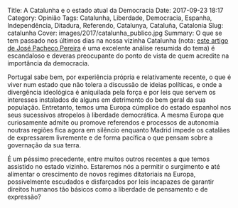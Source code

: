 Title: A Catalunha e o estado atual da Democracia
Date: 2017-09-23 18:17
Category: Opinião
Tags: Catalunha, Liberdade, Democracia, Espanha, Independência, Ditadura, Referendo, Catalunya, Cataluña, Catalonia
Slug: catalunha
Cover: images/2017/catalunha_publico.jpg
Summary: O que se tem passado nos últimos dias na nossa vizinha Catalunha (nota: [este artigo de José Pacheco Pereira](https://www.publico.pt/2017/09/23/mundo/noticia/o-que-e-que-se-passa-na-europa-e-em-portugal-face-a-catalunha-1786368) é uma excelente análise resumida do tema) é escandaloso e deveras preocupante do ponto de vista de quem acredite na importância da democracia.

Portugal sabe bem, por experiência própria e relativamente recente, o que é viver num estado que não tolera a discussão de ideias políticas, e onde a divergência ideológica é aniquilada pela força e por leis que servem os interesses instalados de alguns em detrimento do bem geral da sua população. Entretanto, temos uma Europa cúmplice do estado espanhol nos seus sucessivos atropelos à liberdade democrática. A mesma Europa que curiosamente admite ou promove referendos e processos de autonomia noutras regiões fica agora em silêncio enquanto Madrid impede os catalães de expressarem livremente e de forma pacífica o que pensam sobre a governação da sua terra.

É um péssimo precedente, entre muitos outros recentes a que temos assistido no estado vizinho. Estaremos nós a permitir o surgimento e até alimentar o crescimento de novos regimes ditatoriais na Europa, possivelmente escudados e disfarçados por leis incapazes de garantir direitos humanos tão básicos como a liberdade de pensamento e de expressão?
